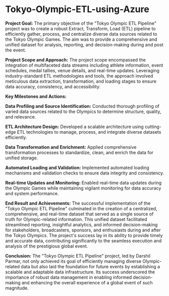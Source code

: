 # Tokyo-Olympic-ETL-using-Azure

**Project Goal:**
The primary objective of the "Tokyo Olympic ETL Pipeline" project was to create a robust Extract, Transform, Load (ETL) pipeline to efficiently gather, process, and centralize diverse data sources related to the Tokyo Olympic Games. The aim was to provide a comprehensive and unified dataset for analysis, reporting, and decision-making during and post the event.

**Project Scope and Approach:**
The project scope encompassed the integration of multifaceted data streams including athlete information, event schedules, medal tallies, venue details, and real-time updates. Leveraging industry-standard ETL methodologies and tools, the approach involved meticulous data extraction, transformation, and loading stages to ensure data accuracy, consistency, and accessibility.

**Key Milestones and Actions:**

**Data Profiling and Source Identification:** Conducted thorough profiling of varied data sources related to the Olympics to determine structure, quality, and relevance.

**ETL Architecture Design:** Developed a scalable architecture using cutting-edge ETL technologies to manage, process, and integrate diverse datasets efficiently.

**Data Transformation and Enrichment:** Applied comprehensive transformation processes to standardize, clean, and enrich the data for unified storage.

**Automated Loading and Validation:** Implemented automated loading mechanisms and validation checks to ensure data integrity and consistency.

**Real-time Updates and Monitoring:** Enabled real-time data updates during the Olympic Games while maintaining vigilant monitoring for data accuracy and system performance.

**End Result and Achievements:**
The successful implementation of the "Tokyo Olympic ETL Pipeline" culminated in the creation of a centralized, comprehensive, and real-time dataset that served as a single source of truth for Olympic-related information. This unified dataset facilitated streamlined reporting, insightful analytics, and informed decision-making for stakeholders, broadcasters, sponsors, and enthusiasts during and after the Tokyo Olympics. The project's success lay in its ability to provide timely and accurate data, contributing significantly to the seamless execution and analysis of the prestigious global event.

**Conclusion:**
The "Tokyo Olympic ETL Pipeline" project, led by Darshil Parmar, not only achieved its goal of efficiently managing diverse Olympic-related data but also laid the foundation for future events by establishing a scalable and adaptable data infrastructure. Its success underscored the importance of robust data management in enabling informed decision-making and enhancing the overall experience of a global event of such magnitude.
